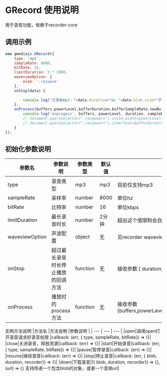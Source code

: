 # GRecord 使用说明
用于录音功能，依赖于recorder-core

## 调用示例
``` javascript
new gmediajs.GRecord({
	type: 'mp3', 
	sampleRate: 8000,
	bitRate: 16,
	limitDuration: 5 * 1000,
	waveviewOption: {
		elem: '.recwave'
	},
	onStop(data) {
		
		console.log("已录制mp3："+data.duration+"ms "+data.blob.size+"字节，可以点击播放、上传了",2);
	},
	onProcess(buffers,powerLevel,bufferDuration,bufferSampleRate,newBufferIdx,asyncEnd) {
		console.log('onprogess', buffers, powerLevel, duration, sampleRate);
		// document.querySelector(".recpowerx").style.width=powerLevel+"%";
		// document.querySelector(".recpowert").innerText=bufferDuration+" / "+powerLevel;
	}
});
```

## 初始化参数说明
|参数名  |参数说明 |参数类型 |默认值 |说明
| --- | --- | --- | --- | ---|
|type  | 录音类型 | mp3 |mp3 |目前仅支持mp3  |
|sampleRate  | 采样率 |  number| 8000 |单位hz|
|bitRate  |  比特率| number | 16 |单位kbps|
|limitDuration  |最长录音时长  |number| 2分钟  | 超出这个值限制会自动停录音，并执行onStop的回调 |
|waveviewOption  | 声波配置 |object| 无 | 见recorder waveview 参数，elem 参数可以指定音频波展示区块 |
|onStop  | 超过最长录音时长停止播放的回调方法 |function|无  | 接收参数 { duration, blob, } |
|onProcess|播放时的process方法|function|无| 接收参数{buffers,powerLevel,bufferDuration,bufferSampleRate,newBufferIdx,asyncEnd}|

实例方法说明
|方法名  |方法说明 |参数说明 | 
| --- | --- | --- |
|open|调用open打开录音请求好录音权限 |callback: (err, { type, sampleRate, bitRate}) => {}|
|close|关闭录音，释放资源|callback: (err) => {}|
|start|开始录音|callback: (err, { type, sampleRate, bitRate}) => {}|
|pause|暂停录音|callback: (err) => {}|
|resume|继续录音|callback: (err) => {}|
|stop|停止录音|callback: (err, { blob, duration, recorder}) => {}|
|down|下载录音|({ blob, duration, recorder}) => {}, (url) => {} 支持传递一个包含blob的对象，或者一个音频url|